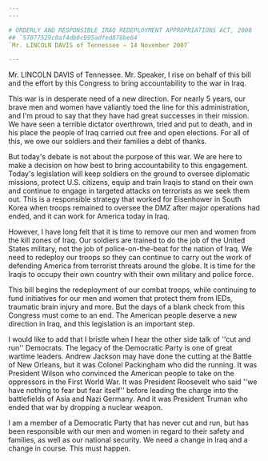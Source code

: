 ```yaml
---
---

# ORDERLY AND RESPONSIBLE IRAQ REDEPLOYMENT APPROPRIATIONS ACT, 2008
## `57077529c0af4db0c995adfed878be64`
`Mr. LINCOLN DAVIS of Tennessee — 14 November 2007`

---
```



Mr. LINCOLN DAVIS of Tennessee. Mr. Speaker, I rise on behalf of this 
bill and the effort by this Congress to bring accountability to the war 
in Iraq.

This war is in desperate need of a new direction. For nearly 5 years, 
our brave men and women have valiantly toed the line for this 
administration, and I'm proud to say that they have had great successes 
in their mission. We have seen a terrible dictator overthrown, tried 
and put to death, and in his place the people of Iraq carried out free 
and open elections. For all of this, we owe our soldiers and their 
families a debt of thanks.

But today's debate is not about the purpose of this war. We are here 
to make a decision on how best to bring accountability to this 
engagement. Today's legislation will keep soldiers on the ground to 
oversee diplomatic missions, protect U.S. citizens, equip and train 
Iraqis to stand on their own and continue to engage in targeted attacks 
on terrorists as we seek them out. This is a responsible strategy that 
worked for Eisenhower in South Korea when troops remained to oversee 
the DMZ after major operations had ended, and it can work for America 
today in Iraq.

However, I have long felt that it is time to remove our men and women 
from the kill zones of Iraq. Our soldiers are trained to do the job of 
the United States military, not the job of police-on-the-beat for the 
nation of Iraq. We need to redeploy our troops so they can continue to 
carry out the work of defending America from terrorist threats around 
the globe. It is time for the Iraqis to occupy their own country with 
their own military and police force.

This bill begins the redeployment of our combat troops, while 
continuing to fund initiatives for our men and women that protect them 
from IEDs, traumatic brain injury and more. But the days of a blank 
check from this Congress must come to an end. The American people 
deserve a new direction in Iraq, and this legislation is an important 
step.

I would like to add that I bristle when I hear the other side talk of 
''cut and run'' Democrats. The legacy of the Democratic Party is one of 
great wartime leaders. Andrew Jackson may have done the cutting at the 
Battle of New Orleans, but it was Colonel Packingham who did the 
running. It was President Wilson who convinced the American people to 
take on the oppressors in the First World War. It was President 
Roosevelt who said ''we have nothing to fear but fear itself'' before 
leading the charge into the battlefields of Asia and Nazi Germany. And 
it was President Truman who ended that war by dropping a nuclear 
weapon.

I am a member of a Democratic Party that has never cut and run, but 
has been responsible with our men and women in regard to their safety 
and families, as well as our national security. We need a change in 
Iraq and a change in course. This must happen.
